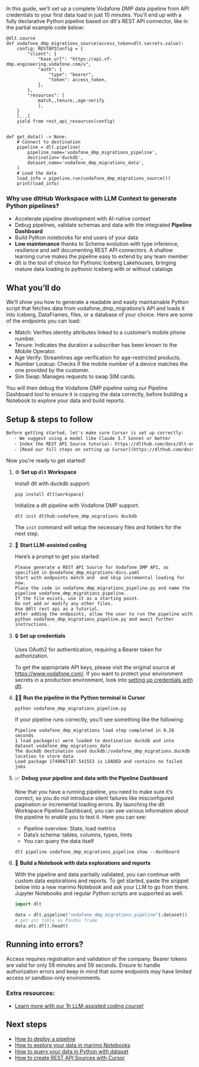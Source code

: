 In this guide, we'll set up a complete Vodafone DMP data pipeline from API credentials to your first data load in just 10 minutes. You'll end up with a fully declarative Python pipeline based on dlt's REST API connector, like in the partial example code below:

```python-outcome
@dlt.source
def vodafone_dmp_migrations_source(access_token=dlt.secrets.value):
    config: RESTAPIConfig = {
        "client": {
            "base_url": "https://api.vf-dmp.engineering.vodafone.com/v",
            "auth": {
                "type": "bearer",
                "token": access_token,
            },
        },
        "resources": [
            match,,tenure,,age-verify
            ],
    }
    [...]
    yield from rest_api_resources(config)


def get_data() -> None:
    # Connect to destination
    pipeline = dlt.pipeline(
        pipeline_name='vodafone_dmp_migrations_pipeline',
        destination='duckdb',
        dataset_name='vodafone_dmp_migrations_data', 
    )
    # Load the data
    load_info = pipeline.run(vodafone_dmp_migrations_source())
    print(load_info) 
```

### Why use dltHub Workspace with LLM Context to generate Python pipelines?

- Accelerate pipeline development with AI-native context
- Debug pipelines, validate schemas and data with the integrated **Pipeline Dashboard**
- Build Python notebooks for end users of your data
- **Low maintenance** thanks to Schema evolution with type inference, resilience and self documenting REST API connectors. A shallow learning curve makes the pipeline easy to extend by any team member
- dlt is the tool of choice for Pythonic Iceberg Lakehouses, bringing mature data loading to pythonic Iceberg with or without catalogs

## What you’ll do

We’ll show you how to generate a readable and easily maintainable Python script that fetches data from vodafone_dmp_migrations’s API and loads it into Iceberg, DataFrames, files, or a database of your choice. Here are some of the endpoints you can load:

- Match: Verifies identity attributes linked to a customer’s mobile phone number.
- Tenure: Indicates the duration a subscriber has been known to the Mobile Operator.
- Age Verify: Streamlines age verification for age-restricted products.
- Number Lookup: Checks if the mobile number of a device matches the one provided by the customer.
- Sim Swap: Manages requests to swap SIM cards.

You will then debug the Vodafone DMP pipeline using our Pipeline Dashboard tool to ensure it is copying the data correctly, before building a Notebook to explore your data and build reports.

## Setup & steps to follow

```default
Before getting started, let's make sure Cursor is set up correctly:
   - We suggest using a model like Claude 3.7 Sonnet or better
   - Index the REST API Source tutorial: https://dlthub.com/docs/dlt-ecosystem/verified-sources/rest_api/ and add it to context as **@dlt rest api**
   - [Read our full steps on setting up Cursor](https://dlthub.com/docs/dlt-ecosystem/llm-tooling/cursor-restapi#23-configuring-cursor-with-documentation)
```

Now you're ready to get started!

1. ⚙️ **Set up `dlt` Workspace**
    
    Install dlt with duckdb support:
    ```shell
    pip install dlt[workspace]
    ```

    Initialize a dlt pipeline with Vodafone DMP support.
    ```shell
    dlt init dlthub:vodafone_dmp_migrations duckdb
    ```

    The `init` command will setup the necessary files and folders for the next step.
    
2. 🤠 **Start LLM-assisted coding**
    
    Here’s a prompt to get you started:
    
    ```prompt
    Please generate a REST API Source for Vodafone DMP API, as specified in @vodafone_dmp_migrations-docs.yaml 
    Start with endpoints match and  and skip incremental loading for now. 
    Place the code in vodafone_dmp_migrations_pipeline.py and name the pipeline vodafone_dmp_migrations_pipeline. 
    If the file exists, use it as a starting point. 
    Do not add or modify any other files. 
    Use @dlt rest api as a tutorial. 
    After adding the endpoints, allow the user to run the pipeline with python vodafone_dmp_migrations_pipeline.py and await further instructions.
    ```

    
3. 🔒 **Set up credentials** 
    
    Uses OAuth2 for authentication, requiring a Bearer token for authorization.
    
    To get the appropriate API keys, please visit the original source at https://www.vodafone.com/.
    If you want to protect your environment secrets in a production environment, look into [setting up credentials with dlt](https://dlthub.com/docs/walkthroughs/add_credentials).
    
4. 🏃‍♀️ **Run the pipeline in the Python terminal in Cursor**
    
    ```shell
    python vodafone_dmp_migrations_pipeline.py
    ```
    
    If your pipeline runs correctly, you’ll see something like the following:
    
    ```shell
    Pipeline vodafone_dmp_migrations load step completed in 0.26 seconds
    1 load package(s) were loaded to destination duckdb and into dataset vodafone_dmp_migrations_data
    The duckdb destination used duckdb:/vodafone_dmp_migrations.duckdb location to store data
    Load package 1749667187.541553 is LOADED and contains no failed jobs
    ```
    
5. 📈 **Debug your pipeline and data with the Pipeline Dashboard**

    Now that you have a running pipeline, you need to make sure it’s correct, so you do not introduce silent failures like misconfigured pagination or incremental loading errors. By launching the dlt Workspace Pipeline Dashboard, you can see various information about the pipeline to enable you to test it. Here you can see:
    - Pipeline overview: State, load metrics
    - Data’s schema: tables, columns, types, hints
    - You can query the data itself
    
    ```shell
    dlt pipeline vodafone_dmp_migrations_pipeline show --dashboard
    ```
    
6. 🐍 **Build a Notebook with data explorations and reports**

    With the pipeline and data partially validated, you can continue with custom data explorations and reports. To get started, paste the snippet below into a new marimo Notebook and ask your LLM to go from there. Jupyter Notebooks and regular Python scripts are supported as well.

    
    ```python
    import dlt

   data = dlt.pipeline("vodafone_dmp_migrations_pipeline").dataset()
   # get atc table as Pandas frame
   data.atc.df().head()
    ```

## Running into errors?

Access requires registration and validation of the company. Bearer tokens are valid for only 59 minutes and 59 seconds. Ensure to handle authorization errors and keep in mind that some endpoints may have limited access or sandbox-only environments.

### Extra resources:

- [Learn more with our 1h LLM-assisted coding course!](https://www.youtube.com/watch?v=GGid70rnJuM)

## Next steps

- [How to deploy a pipeline](https://dlthub.com/docs/walkthroughs/deploy-a-pipeline)
- [How to explore your data in marimo Notebooks](https://dlthub.com/docs/general-usage/dataset-access/marimo)
- [How to query your data in Python with dataset](https://dlthub.com/docs/general-usage/dataset-access/dataset)
- [How to create REST API Sources with Cursor](https://dlthub.com/docs/dlt-ecosystem/llm-tooling/cursor-restapi)